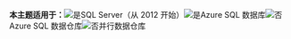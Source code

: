 <Token>**本主题适用于：**![是](../includes/media/yes.png)SQL Server（从 2012 开始）![是](../includes/media/yes.png)Azure SQL 数据库![否](../includes/media/no.png)Azure SQL 数据仓库![否](../includes/media/no.png)并行数据仓库 </Token>